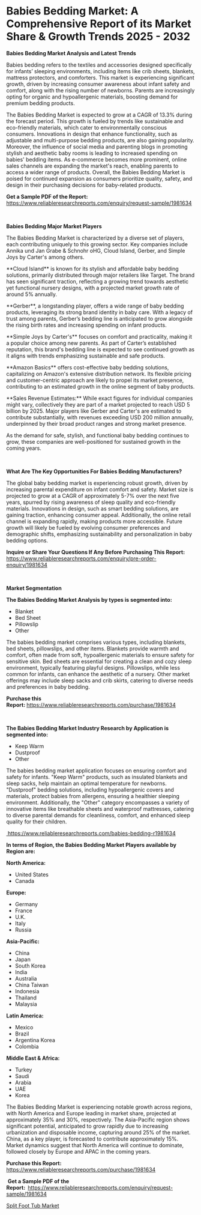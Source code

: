 <p><h1>Babies Bedding Market: A Comprehensive Report of its Market Share & Growth Trends 2025 - 2032</h1></p><p><strong>Babies Bedding Market Analysis and Latest Trends</strong></p>
<p><p>Babies bedding refers to the textiles and accessories designed specifically for infants’ sleeping environments, including items like crib sheets, blankets, mattress protectors, and comforters. This market is experiencing significant growth, driven by increasing consumer awareness about infant safety and comfort, along with the rising number of newborns. Parents are increasingly opting for organic and hypoallergenic materials, boosting demand for premium bedding products.</p><p>The Babies Bedding Market is expected to grow at a CAGR of 13.3% during the forecast period. This growth is fueled by trends like sustainable and eco-friendly materials, which cater to environmentally conscious consumers. Innovations in design that enhance functionality, such as adjustable and multi-purpose bedding products, are also gaining popularity. Moreover, the influence of social media and parenting blogs in promoting stylish and aesthetic baby rooms is leading to increased spending on babies' bedding items. As e-commerce becomes more prominent, online sales channels are expanding the market's reach, enabling parents to access a wider range of products. Overall, the Babies Bedding Market is poised for continued expansion as consumers prioritize quality, safety, and design in their purchasing decisions for baby-related products.</p></p>
<p><strong>Get a Sample PDF of the Report:&nbsp;</strong> <a href="https://www.reliableresearchreports.com/enquiry/request-sample/1981634?utm_campaign=3084&utm_medium=2&utm_source=Github&utm_content=ia&utm_term=06042025&utm_id=babies-bedding">https://www.reliableresearchreports.com/enquiry/request-sample/1981634</a></p>
<p>&nbsp;</p>
<p><strong>Babies Bedding Major Market Players</strong></p>
<p><p>The Babies Bedding Market is characterized by a diverse set of players, each contributing uniquely to this growing sector. Key companies include Annika und Jan Grabe & Schnohr oHG, Cloud Island, Gerber, and Simple Joys by Carter's among others.</p><p>**Cloud Island** is known for its stylish and affordable baby bedding solutions, primarily distributed through major retailers like Target. The brand has seen significant traction, reflecting a growing trend towards aesthetic yet functional nursery designs, with a projected market growth rate of around 5% annually.</p><p>**Gerber**, a longstanding player, offers a wide range of baby bedding products, leveraging its strong brand identity in baby care. With a legacy of trust among parents, Gerber’s bedding line is anticipated to grow alongside the rising birth rates and increasing spending on infant products.</p><p>**Simple Joys by Carter's** focuses on comfort and practicality, making it a popular choice among new parents. As part of Carter’s established reputation, this brand's bedding line is expected to see continued growth as it aligns with trends emphasizing sustainable and safe products.</p><p>**Amazon Basics** offers cost-effective baby bedding solutions, capitalizing on Amazon's extensive distribution network. Its flexible pricing and customer-centric approach are likely to propel its market presence, contributing to an estimated growth in the online segment of baby products.</p><p>**Sales Revenue Estimates:** While exact figures for individual companies might vary, collectively they are part of a market projected to reach USD 5 billion by 2025. Major players like Gerber and Carter's are estimated to contribute substantially, with revenues exceeding USD 200 million annually, underpinned by their broad product ranges and strong market presence.</p><p>As the demand for safe, stylish, and functional baby bedding continues to grow, these companies are well-positioned for sustained growth in the coming years.</p></p>
<p>&nbsp;</p>
<p><strong>What Are The Key Opportunities For Babies Bedding Manufacturers?</strong></p>
<p><p>The global baby bedding market is experiencing robust growth, driven by increasing parental expenditure on infant comfort and safety. Market size is projected to grow at a CAGR of approximately 5-7% over the next five years, spurred by rising awareness of sleep quality and eco-friendly materials. Innovations in design, such as smart bedding solutions, are gaining traction, enhancing consumer appeal. Additionally, the online retail channel is expanding rapidly, making products more accessible. Future growth will likely be fueled by evolving consumer preferences and demographic shifts, emphasizing sustainability and personalization in baby bedding options.</p></p>
<p><strong>Inquire or Share Your Questions If Any Before Purchasing This Report:</strong> <a href="https://www.reliableresearchreports.com/enquiry/pre-order-enquiry/1981634?utm_campaign=3084&utm_medium=2&utm_source=Github&utm_content=ia&utm_term=06042025&utm_id=babies-bedding">https://www.reliableresearchreports.com/enquiry/pre-order-enquiry/1981634</a></p>
<p>&nbsp;</p>
<p><strong>Market Segmentation</strong></p>
<p><strong>The Babies Bedding Market Analysis by types is segmented into:</strong></p>
<p><ul><li>Blanket</li><li>Bed Sheet</li><li>Pillowslip</li><li>Other</li></ul></p>
<p><p>The babies bedding market comprises various types, including blankets, bed sheets, pillowslips, and other items. Blankets provide warmth and comfort, often made from soft, hypoallergenic materials to ensure safety for sensitive skin. Bed sheets are essential for creating a clean and cozy sleep environment, typically featuring playful designs. Pillowslips, while less common for infants, can enhance the aesthetic of a nursery. Other market offerings may include sleep sacks and crib skirts, catering to diverse needs and preferences in baby bedding.</p></p>
<p><strong>Purchase this Report:&nbsp;</strong><a href="https://www.reliableresearchreports.com/purchase/1981634?utm_campaign=3084&utm_medium=2&utm_source=Github&utm_content=ia&utm_term=06042025&utm_id=babies-bedding">https://www.reliableresearchreports.com/purchase/1981634</a></p>
<p>&nbsp;</p>
<p><strong>The Babies Bedding Market Industry Research by Application is segmented into:</strong></p>
<p><ul><li>Keep Warm</li><li>Dustproof</li><li>Other</li></ul></p>
<p><p>The babies bedding market application focuses on ensuring comfort and safety for infants. "Keep Warm" products, such as insulated blankets and sleep sacks, help maintain an optimal temperature for newborns. "Dustproof" bedding solutions, including hypoallergenic covers and materials, protect babies from allergens, ensuring a healthier sleeping environment. Additionally, the "Other" category encompasses a variety of innovative items like breathable sheets and waterproof mattresses, catering to diverse parental demands for cleanliness, comfort, and enhanced sleep quality for their children.</p></p>
<p><a href="https://www.reliableresearchreports.com/babies-bedding-r1981634?utm_campaign=3084&utm_medium=2&utm_source=Github&utm_content=ia&utm_term=06042025&utm_id=babies-bedding">&nbsp;https://www.reliableresearchreports.com/babies-bedding-r1981634</a></p>
<p><strong>In terms of Region, the Babies Bedding Market Players available by Region are:</strong></p>
<p>
    <p> <strong> North America: </strong>
        <ul>
            <li>United States</li>
            <li>Canada</li>
        </ul>
        </p> 
    <p> <strong> Europe: </strong>
        <ul>
            <li>Germany</li>
            <li>France</li>
            <li>U.K.</li>
            <li>Italy</li>
            <li>Russia</li>
        </ul>
        </p> 
    <p> <strong> Asia-Pacific: </strong>
        <ul>
            <li>China</li>
            <li>Japan</li>
            <li>South Korea</li>
            <li>India</li>
            <li>Australia</li>
            <li>China Taiwan</li>
            <li>Indonesia</li>
            <li>Thailand</li>
            <li>Malaysia</li>
        </ul>
        </p> 
    <p> <strong> Latin America: </strong>
        <ul>
            <li>Mexico</li>
            <li>Brazil</li>
            <li>Argentina Korea</li>
            <li>Colombia</li>
        </ul>
        </p> 
    <p> <strong> Middle East & Africa: </strong>
        <ul>
            <li>Turkey</li>
            <li>Saudi</li>
            <li>Arabia</li>
            <li>UAE</li>
            <li>Korea</li>
        </ul>
    </p>
    </p>
<p><p>The Babies Bedding Market is experiencing notable growth across regions, with North America and Europe leading in market share, projected at approximately 35% and 30%, respectively. The Asia-Pacific region shows significant potential, anticipated to grow rapidly due to increasing urbanization and disposable income, capturing around 25% of the market. China, as a key player, is forecasted to contribute approximately 15%. Market dynamics suggest that North America will continue to dominate, followed closely by Europe and APAC in the coming years.</p></p>
<p><strong>Purchase this Report: </strong><a href="https://www.reliableresearchreports.com/purchase/1981634?utm_campaign=3084&utm_medium=2&utm_source=Github&utm_content=ia&utm_term=06042025&utm_id=babies-bedding">https://www.reliableresearchreports.com/purchase/1981634</a></p>
<p>&nbsp;<strong>Get a Sample PDF of the Report:&nbsp;&nbsp;</strong><a href="https://www.reliableresearchreports.com/enquiry/request-sample/1981634?utm_campaign=3084&utm_medium=2&utm_source=Github&utm_content=ia&utm_term=06042025&utm_id=babies-bedding">https://www.reliableresearchreports.com/enquiry/request-sample/1981634</a></p>
<p><strong></strong></p>
<p><p><a href="https://github.com/daphnyvashdi/Market-Research-Report-List-1/blob/main/split-foot-tub-market.md?utm_campaign=3084&utm_medium=2&utm_source=Github&utm_content=ia&utm_term=06042025&utm_id=babies-bedding">Split Foot Tub Market</a></p></p>